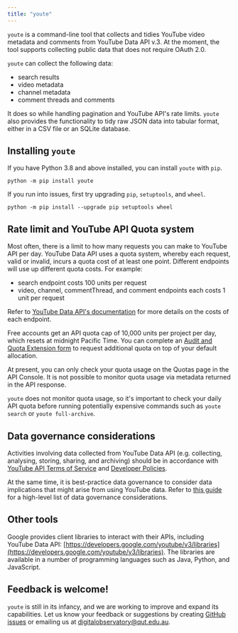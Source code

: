 ```yaml
---
title: "youte"
---
```


`youte` is a command-line tool that collects and tidies YouTube video metadata and comments from YouTube Data API v.3. At the moment, the tool supports collecting public data that does not require OAuth 2.0.

`youte` can collect the following data:

- search results
- video metadata
- channel metadata
- comment threads and comments

It does so while handling pagination and YouTube API's rate limits. `youte` also provides the functionality to tidy raw JSON data into tabular format, either in a CSV file or an SQLite database.

## Installing `youte`

If you have Python 3.8 and above installed, you can install `youte` with `pip`.

```shell
python -m pip install youte
```

If you run into issues, first try upgrading `pip`, `setuptools`, and `wheel`.

```shell
python -m pip install --upgrade pip setuptools wheel
```

## Rate limit and YouTube API Quota system

Most often, there is a limit to how many requests you can make to YouTube API per day. YouTube Data API uses a quota system, whereby each request, valid or invalid, incurs a quota cost of at least one point. Different endpoints will use up different quota costs. For example:

- search endpoint costs 100 units per request
- video, channel, commentThread, and comment endpoints each costs 1 unit per request

Refer to [YouTube Data API's documentation](https://developers.google.com/youtube/v3/determine_quota_cost) for more details on the costs of each endpoint.

Free accounts get an API quota cap of 10,000 units per project per day, which resets at midnight Pacific Time. You can complete an [Audit and Quota Extension form](https://developers.google.com/youtube/v3/guides/quota_and_compliance_audits) to request additional quota on top of your default allocation.

At present, you can only check your quota usage on the Quotas page in the API Console. It is not possible to monitor quota usage via metadata returned in the API response.

`youte` does not monitor quota usage, so it's important to check your daily API quota before running potentially expensive commands such as `youte search` or `youte full-archive`.

## Data governance considerations

Activities involving data collected from YouTube Data API (e.g. collecting, analysing, storing, sharing, and archiving) should be in accordance with [YouTube API Terms of Service](https://developers.google.com/youtube/terms/api-services-terms-of-service) and [Developer Policies](https://developers.google.com/youtube/terms/developer-policies).

At the same time, it is best-practice data governance to consider data implications that might arise from using YouTube data. Refer to [this guide](https://www.digitalobservatory.net.au/data-governance-guide/) for a high-level list of data governance considerations.

## Other tools

Google provides client libraries to interact with their APIs, including YouTube Data API: [https://developers.google.com/youtube/v3/libraries](https://developers.google.com/youtube/v3/libraries). The libraries are available in a number of programming languages such as Java, Python, and JavaScript.

## Feedback is welcome!

`youte` is still in its infancy, and we are working to improve and expand its capabilities. Let us know your feedback or suggestions by creating [GitHub issues](https://github.com/QUT-Digital-Observatory/youte/issues) or emailing us at [digitalobservatory@qut.edu.au](mailto:digitalobservatory@qut.edu.au).
